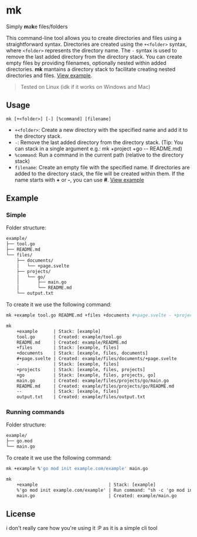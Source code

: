 # mk

Simply **m**a**k**e files/folders

This command-line tool allows you to create directories and files using a
straightforward syntax. Directories are created using the `+<folder>` syntax,
where `<folder>` represents the directory name. The `-` syntax is used to remove
the last added directory from the directory stack. You can create empty files by
providing filenames, optionally nested within added directories. **mk** mantains
a directory stack to facilitate creating nested directories and files.
[View example](#example).

> Tested on Linux (idk if it works on Windows and Mac)

## Usage

`mk [+<folder>] [-] [%command] [filename]`

- `+<folder>`: Create a new directory with the specified name and add it to the
  directory stack.
- `-`: Remove the last added directory from the directory stack. (Tip: You can
  stack in a single argument e.g.: mk +project +go -- README.md)
- `%command`: Run a command in the current path (relative to the directory stack)
- `filename`: Create an empty file with the specified name. If directories are
  added to the directory stack, the file will be created within them. If the
  name starts with **+** or **-**, you can use **#**. [View example](#example)

## Example

### Simple

Folder structure:

```txt
example/
├── tool.go
├── README.md
└── files/
    ├── documents/
    │   └── +page.svelte
    ├── projects/
    │   └── go/
    │       ├── main.go
    │       └── README.md
    └── output.txt
```

To create it we use the following command:

```sh
mk +example tool.go README.md +files +documents #+page.svelte - +projects +go main.go README.md -- output.txt
```

```txt
mk
    +example      | Stack: [example]
    tool.go       | Created: example/tool.go
    README.md     | Created: example/README.md
    +files        | Stack: [example, files]
    +documents    | Stack: [example, files, documents]
    #+page.svelte | Created: example/files/documents/+page.svelte
    -             | Stack: [example, files]
    +projects     | Stack: [example, files, projects]
    +go           | Stack: [example, files, projects, go]
    main.go       | Created: example/files/projects/go/main.go
    README.md     | Created: example/files/projects/go/README.md
    --            | Stack: [example, files]
    output.txt    | Created: example/files/output.txt
```

### Running commands

Folder structure:

```txt
example/
├── go.mod
└── main.go
```

To create it we use the following command:

```sh
mk +example %'go mod init example.com/example' main.go
```

```txt
mk
    +example                           | Stack: [example]
    %'go mod init example.com/example' | Run command: "sh -c 'go mod init example.com/example'" at example/
    main.go                            | Created: example/main.go
```

## License

i don't really care how you're using it :P as it is a simple cli tool
